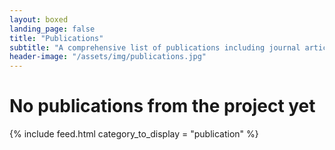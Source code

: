```yaml
---
layout: boxed
landing_page: false
title: "Publications"
subtitle: "A comprehensive list of publications including journal articles, popular science pieces and software packages"
header-image: "/assets/img/publications.jpg"
---
```


# No publications from the project yet
{% include feed.html category_to_display = "publication" %}
